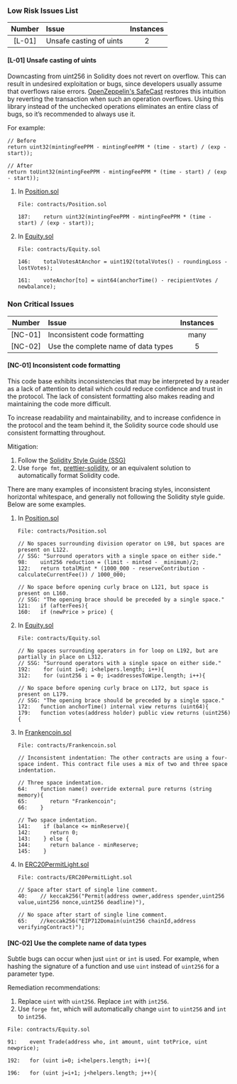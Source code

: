 ### Low Risk Issues List

| Number | Issue                   | Instances |
| :----: | :---------------------- | :-------: |
| [L-01] | Unsafe casting of uints |     2     |

#### [L-01] Unsafe casting of uints

Downcasting from uint256 in Solidity does not revert on overflow. This can result in undesired exploitation or bugs, since developers usually assume that overflows raise errors. [OpenZeppelin's SafeCast](https://docs.openzeppelin.com/contracts/3.x/api/utils#SafeCast) restores this intuition by reverting the transaction when such an operation overflows. Using this library instead of the unchecked operations eliminates an entire class of bugs, so it’s recommended to always use it.

For example:

```solidity
// Before
return uint32(mintingFeePPM - mintingFeePPM * (time - start) / (exp - start));

// After
return toUint32(mintingFeePPM - mintingFeePPM * (time - start) / (exp - start));
```

1. In [Position.sol](https://github.com/code-423n4/2023-04-frankencoin/blob/main/contracts/Position.sol)

   ```solidity
   File: contracts/Position.sol

   187:    return uint32(mintingFeePPM - mintingFeePPM * (time - start) / (exp - start));
   ```

1. In [Equity.sol](https://github.com/code-423n4/2023-04-frankencoin/blob/main/contracts/Equity.sol)

   ```solidity
   File: contracts/Equity.sol

   146:    totalVotesAtAnchor = uint192(totalVotes() - roundingLoss - lostVotes);

   161:    voteAnchor[to] = uint64(anchorTime() - recipientVotes / newbalance);
   ```

### Non Critical Issues

| Number  | Issue                               | Instances |
| :-----: | :---------------------------------- | :-------: |
| [NC-01] | Inconsistent code formatting        |   many    |
| [NC-02] | Use the complete name of data types |     5     |

#### [NC-01] Inconsistent code formatting

This code base exhibits inconsistencies that may be interpreted by a reader as a lack of attention to detail which could reduce confidence and trust in the protocol. The lack of consistent formatting also makes reading and maintaining the code more difficult.

To increase readability and maintainability, and to increase confidence in the protocol and the team behind it, the Solidity source code should use consistent formatting throughout.

Mitigation:

1. Follow the [Solidity Style Guide (SSG)](https://docs.soliditylang.org/en/latest/style-guide.htm)
2. Use `forge fmt`, [prettier-solidity](https://github.com/prettier-solidity/prettier-plugin-solidity), or an equivalent solution to automatically format Solidity code.

There are many examples of inconsistent bracing styles, inconsistent horizontal whitespace, and generally not following the Solidity style guide. Below are some examples.

1. In [Position.sol](https://github.com/code-423n4/2023-04-frankencoin/blob/main/contracts/Position.sol)

   ```solidity
   File: contracts/Position.sol

   // No spaces surrounding division operator on L98, but spaces are present on L122.
   // SSG: "Surround operators with a single space on either side."
   98:    uint256 reduction = (limit - minted - _minimum)/2;
   122:   return totalMint * (1000_000 - reserveContribution - calculateCurrentFee()) / 1000_000;

   // No space before opening curly brace on L121, but space is present on L160.
   // SSG: "The opening brace should be preceded by a single space."
   121:   if (afterFees){
   160:   if (newPrice > price) {
   ```

1. In [Equity.sol](https://github.com/code-423n4/2023-04-frankencoin/blob/main/contracts/Equity.sol)

   ```solidity
   File: contracts/Equity.sol

   // No spaces surrounding operators in for loop on L192, but are partially in place on L312.
   // SSG: "Surround operators with a single space on either side."
   192:    for (uint i=0; i<helpers.length; i++){
   312:    for (uint256 i = 0; i<addressesToWipe.length; i++){

   // No space before opening curly brace on L172, but space is present on L179.
   // SSG: "The opening brace should be preceded by a single space."
   172:   function anchorTime() internal view returns (uint64){
   179:   function votes(address holder) public view returns (uint256) {
   ```

1. In [Frankencoin.sol](https://github.com/code-423n4/2023-04-frankencoin/blob/main/contracts/Frankencoin.sol)

   ```solidity
   File: contracts/Frankencoin.sol

   // Inconsistent indentation: The other contracts are using a four-space indent. This contract file uses a mix of two and three space indentation.

   // Three space indentation.
   64:    function name() override external pure returns (string memory){
   65:       return "Frankencoin";
   66:    }

   // Two space indentation.
   141:    if (balance <= minReserve){
   142:      return 0;
   143:    } else {
   144:      return balance - minReserve;
   145:    }
   ```

1. In [ERC20PermitLight.sol](https://github.com/code-423n4/2023-04-frankencoin/blob/main/contracts/ERC20PermitLight.sol)

   ```solidity
   File: contracts/ERC20PermitLight.sol

   // Space after start of single line comment.
   40:    // keccak256("Permit(address owner,address spender,uint256 value,uint256 nonce,uint256 deadline)"),

   // No space after start of single line comment.
   65:    //keccak256("EIP712Domain(uint256 chainId,address verifyingContract)");
   ```

#### [NC-02] Use the complete name of data types

Subtle bugs can occur when just `uint` or `int` is used. For example, when hashing the signature of a function and use `uint` instead of `uint256` for a parameter type.

Remediation recommendations:

1. Replace `uint` with `uint256`. Replace `int` with `int256`.
2. Use `forge fmt`, which will automatically change `uint` to `uint256` and `int` to `int256`.

```solidity
File: contracts/Equity.sol

91:    event Trade(address who, int amount, uint totPrice, uint newprice);

192:   for (uint i=0; i<helpers.length; i++){

196:   for (uint j=i+1; j<helpers.length; j++){
```
